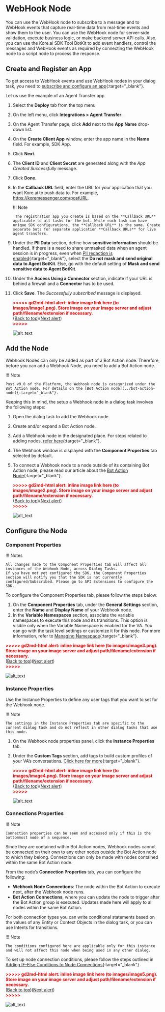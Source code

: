 # WebHook Node

You can use the WebHook node to subscribe to a message and to WebHook events that capture real-time data from real-time events and show them to the user. You can use the WebHook node for server-side validation, execute business logic, or make backend server API calls. Also, you can use the Kore.ai SDK Tool BotKit to add event handlers, control the messages and WebHook events as required by connecting the WebHook node to a script node to process the response.


## Create and Register an App

To get access to WebHook events and use WebHook nodes in your dialog task, you need to [subscribe and configure an app](../../../../../sdk/sdk-configuration/){:target="_blank"}. 

Let us use the example of an Agent Transfer app.

1. Select the **Deploy** tab from the top menu
2. On the left menu, click **Integrations > Agent Transfer**.
3. On the Agent Transfer page, click **Add** next to the **App Name** drop-down list.
4. On the **Create Client App** window, enter the app name in the **Name** field. For example, SDK App.
5. Click **Next**.
6. The **Client ID** and **Client Secret** are generated along with the _App Created Successfully_ message.
7. Click **Done**.
8. In the **Callback URL** field, enter the URL for your application that you want Kore.ai to push data to. For example, https://koremessenger.com/postURL.

    !!! Note
    
        The registration app you create is based on the **Callback URL** applicable to all tasks for the bot. While each task can have unique SDK configurations, the **Callback URL** is the same. Create separate bots for separate application **Callback URLs** for live agent transfers.

9. Under the **PII Data** section, define how **sensitive information** should be handled. If there is a need to share unmasked data when an agent session is in progress, even when [PII redaction is enabled](../../../../../app-settings/advanced-settings/pii-data-masking){:target="_blank"}, select the **Do not mask and send original data to Agent BotKit**. Else, go with the default setting of **Mask and send sensitive data to Agent BotKit**.
10. Under the **Access Using a Connector** section, indicate if your URL is behind a firewall and a **Connector** has to be used.
11. Click **Save**. The _Successfully subscribed_ message is displayed.

    <p id="gdcalert1" ><span style="color: red; font-weight: bold">>>>>>  gd2md-html alert: inline image link here (to images/image1.png). Store image on your image server and adjust path/filename/extension if necessary. </span><br>(<a href="#">Back to top</a>)(<a href="#gdcalert2">Next alert</a>)<br><span style="color: red; font-weight: bold">>>>>> </span></p>

    ![alt_text](images/image1.png "image_tooltip")


## Add the Node

Webhook Nodes can only be added as part of a Bot Action node. Therefore, before you can add a Webhook Node, you need to add a Bot Action node.

!!! Note

    Post v9.0 of the Platform, the Webhook node is categorized under the Bot Action node. For details on the [Bot Action node](../bot-action-node){:target="_blank"}.

Keeping this in mind, the setup a Webhook node in a dialog task involves the following steps:

1. Open the dialog task to add the Webhook node.
2. Create and/or expand a Bot Action node.
3. Add a Webhook node in the designated place. For steps related to adding nodes, [refer here](../../using-the-dialog-builder-tool/#add-nodes){:target="_blank"}.
4. The Webhook window is displayed with the **Component Properties** tab selected by default.
5. To connect a Webhook node to a node outside of its containing Bot Action node, please read our article about the [Bot Action Node](../bot-action-node/){:target="_blank"}.

    <p id="gdcalert2" ><span style="color: red; font-weight: bold">>>>>>  gd2md-html alert: inline image link here (to images/image2.png). Store image on your image server and adjust path/filename/extension if necessary. </span><br>(<a href="#">Back to top</a>)(<a href="#gdcalert3">Next alert</a>)<br><span style="color: red; font-weight: bold">>>>>> </span></p>

    ![alt_text](images/image2.png "image_tooltip")


## Configure the Node

### Component Properties

!!! Notes

    All changes made to the Component Properties tab will affect all instances of the Webhook Node, across Dialog Tasks.  
    If you have not yet configured the SDK, the Component Properties section will notify you that the SDK is not currently configured/Subscribed. Please go to API Extensions to configure the SDK.

To configure the Component Properties tab, please follow the steps below:

1. On the **Component Properties** tab, under the **General Settings** section, enter the **Name** and **Display Name** of your Webhook node. 
2. In the **Variable Namespaces** section, associate the variable namespaces to execute this node and its transitions. This option is visible only when the Variable Namespace is enabled for the VA. You can go with the task level settings or customize it for this node. For more information, refer to [Managing Namespace](../../../../../app-settings/managing-namespace){:target="_blank"}.

<p id="gdcalert3" ><span style="color: red; font-weight: bold">>>>>>  gd2md-html alert: inline image link here (to images/image3.png). Store image on your image server and adjust path/filename/extension if necessary. </span><br>(<a href="#">Back to top</a>)(<a href="#gdcalert4">Next alert</a>)<br><span style="color: red; font-weight: bold">>>>>> </span></p>

![alt_text](images/image3.png "image_tooltip")


### Instance Properties

Use the Instance Properties to define any user tags that you want to set for the Webhook node.

!!! Note

    The settings in the Instance Properties tab are specific to the current dialog task and do not reflect in other dialog tasks that use this node.

1. On the Webhook node properties panel, click the **Instance Properties** tab.
2. Under the **Custom Tags** section, add tags to build custom profiles of your VA’s conversations. [Click here for more](../../../../../analytics/automation/custom-dashboard/custom-meta-tags){:target="_blank"}.

    <p id="gdcalert4" ><span style="color: red; font-weight: bold">>>>>>  gd2md-html alert: inline image link here (to images/image4.png). Store image on your image server and adjust path/filename/extension if necessary. </span><br>(<a href="#">Back to top</a>)(<a href="#gdcalert5">Next alert</a>)<br><span style="color: red; font-weight: bold">>>>>> </span></p>

    ![alt_text](images/image4.png "image_tooltip")


### Connections Properties

!!! Note

    Connection properties can be seen and accessed only if this is the bottommost node of a sequence.

Since they are contained within Bot Action nodes, Webhook nodes cannot be connected on their own to any other nodes outside the Bot Action node to which they belong. Connections can only be made with nodes contained within the same Bot Action node. 

From the node’s **Connection Properties** tab, you can configure the following:

* **Webhook Node Connections**: The node within the Bot Action to execute next, after the Webhook node runs. 
* **Bot Action Connections**, where you can update the node to trigger after the Bot Action group is executed. Updates made here will apply to all nodes within the same Bot Action. 

For both connection types you can write conditional statements based on the values of any Entity or Context Objects in the dialog task, or you can use Intents for transitions. 

!!! Note

    The conditions configured here are applicable only for this instance and will not affect this node when being used in any other dialog.

To set up node connection conditions, please follow the steps outlined in [Adding IF-Else Conditions to Node Connections](../../node-connections/nodes-conditions){:target="_blank"}

<p id="gdcalert5" ><span style="color: red; font-weight: bold">>>>>>  gd2md-html alert: inline image link here (to images/image5.png). Store image on your image server and adjust path/filename/extension if necessary. </span><br>(<a href="#">Back to top</a>)(<a href="#gdcalert6">Next alert</a>)<br><span style="color: red; font-weight: bold">>>>>> </span></p>

![alt_text](images/image5.png "image_tooltip")